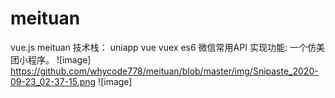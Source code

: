 # meituan
vue.js meituan 
技术栈： uniapp vue vuex es6 微信常用API 
实现功能: 一个仿美团小程序。
![image] https://github.com/whycode778/meituan/blob/master/img/Snipaste_2020-09-23_02-37-15.png
![image]
